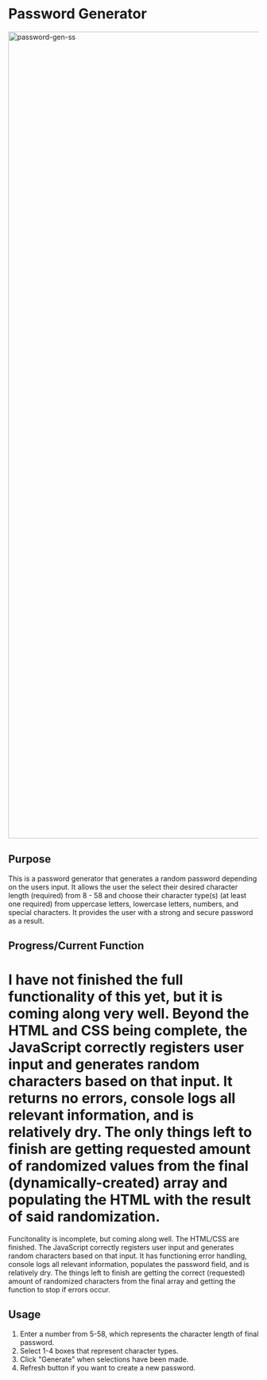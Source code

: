 # Password Generator
<img width="1621" alt="password-gen-ss" src="https://user-images.githubusercontent.com/49658803/95154904-c25ed780-0747-11eb-9f0a-d7775b70afca.png">

## Purpose
This is a password generator that generates a random password depending on the users input. It allows the user the select their desired character length (required) from 8 - 58 and choose their character type(s) (at least one required) from uppercase letters, lowercase letters, numbers, and special characters. It provides the user with a strong and secure password as a result.

## Progress/Current Function 
I have not finished the full functionality of this yet, but it is coming along very well. Beyond the HTML and CSS being complete, the JavaScript correctly registers user input and generates random characters based on that input. It returns no errors, console logs all relevant information, and is relatively dry. The only things left to finish are getting requested amount of randomized values from the final (dynamically-created) array and populating the HTML with the result of said randomization.
=======
Funcitonality is incomplete, but coming along well. The HTML/CSS are finished. The JavaScript correctly registers user input and generates random characters based on that input. It has functioning error handling, console logs all relevant information, populates the password field, and is relatively dry. The things left to finish are getting the correct (requested) amount of randomized characters from the final array and getting the function to stop if errors occur.

## Usage
1. Enter a number from 5-58, which represents the character length of final password.
2. Select 1-4 boxes that represent character types.
3. Click "Generate" when selections have been made.
4. Refresh button if you want to create a new password.